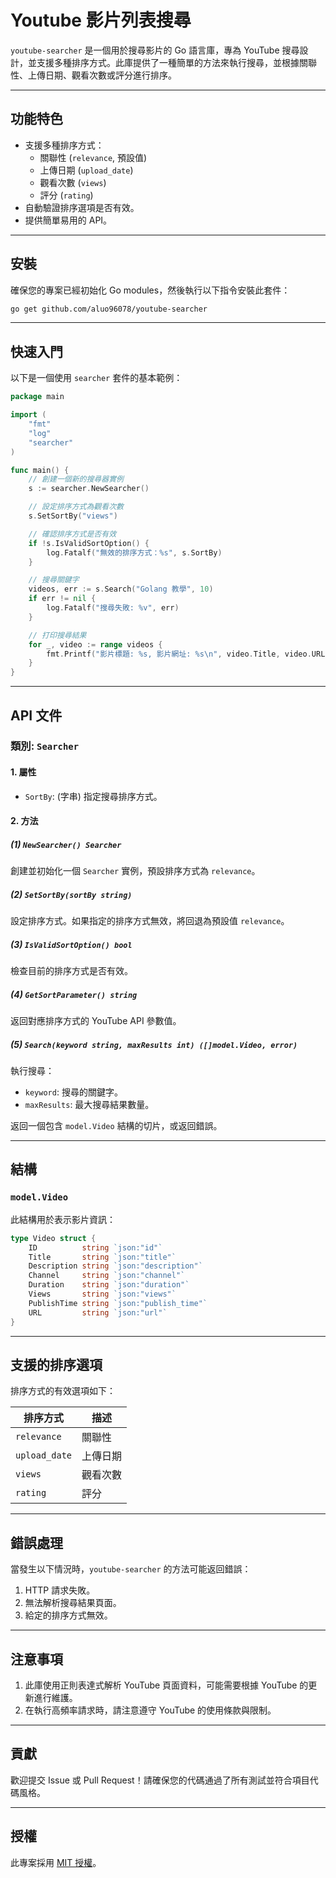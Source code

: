 # Youtube 影片列表搜尋

`youtube-searcher` 是一個用於搜尋影片的 Go 語言庫，專為 YouTube 搜尋設計，並支援多種排序方式。此庫提供了一種簡單的方法來執行搜尋，並根據關聯性、上傳日期、觀看次數或評分進行排序。

---

## 功能特色

- 支援多種排序方式：
  - 關聯性 (`relevance`, 預設值)
  - 上傳日期 (`upload_date`)
  - 觀看次數 (`views`)
  - 評分 (`rating`)
- 自動驗證排序選項是否有效。
- 提供簡單易用的 API。

---

## 安裝

確保您的專案已經初始化 Go modules，然後執行以下指令安裝此套件：

```bash
go get github.com/aluo96078/youtube-searcher
```

---

## 快速入門

以下是一個使用 `searcher` 套件的基本範例：

```go
package main

import (
	"fmt"
	"log"
	"searcher"
)

func main() {
	// 創建一個新的搜尋器實例
	s := searcher.NewSearcher()

	// 設定排序方式為觀看次數
	s.SetSortBy("views")

	// 確認排序方式是否有效
	if !s.IsValidSortOption() {
		log.Fatalf("無效的排序方式：%s", s.SortBy)
	}

	// 搜尋關鍵字
	videos, err := s.Search("Golang 教學", 10)
	if err != nil {
		log.Fatalf("搜尋失敗: %v", err)
	}

	// 打印搜尋結果
	for _, video := range videos {
		fmt.Printf("影片標題: %s, 影片網址: %s\n", video.Title, video.URL)
	}
}
```

---

## API 文件

### 類別: `Searcher`

#### 1. **屬性**

- `SortBy`: (字串) 指定搜尋排序方式。

#### 2. **方法**

##### (1) `NewSearcher() Searcher`
創建並初始化一個 `Searcher` 實例，預設排序方式為 `relevance`。

##### (2) `SetSortBy(sortBy string)`
設定排序方式。如果指定的排序方式無效，將回退為預設值 `relevance`。

##### (3) `IsValidSortOption() bool`
檢查目前的排序方式是否有效。

##### (4) `GetSortParameter() string`
返回對應排序方式的 YouTube API 參數值。

##### (5) `Search(keyword string, maxResults int) ([]model.Video, error)`
執行搜尋：
- `keyword`: 搜尋的關鍵字。
- `maxResults`: 最大搜尋結果數量。

返回一個包含 `model.Video` 結構的切片，或返回錯誤。

---

## 結構

### `model.Video`

此結構用於表示影片資訊：

```go
type Video struct {
	ID          string `json:"id"`
	Title       string `json:"title"`
	Description string `json:"description"`
	Channel     string `json:"channel"`
	Duration    string `json:"duration"`
	Views       string `json:"views"`
	PublishTime string `json:"publish_time"`
	URL         string `json:"url"`
}
```

---

## 支援的排序選項

排序方式的有效選項如下：

| 排序方式       | 描述   |
|----------------|--------|
| `relevance`    | 關聯性 |
| `upload_date`  | 上傳日期 |
| `views`        | 觀看次數 |
| `rating`       | 評分   |

---

## 錯誤處理

當發生以下情況時，`youtube-searcher` 的方法可能返回錯誤：

1. HTTP 請求失敗。
2. 無法解析搜尋結果頁面。
3. 給定的排序方式無效。

---

## 注意事項

1. 此庫使用正則表達式解析 YouTube 頁面資料，可能需要根據 YouTube 的更新進行維護。
2. 在執行高頻率請求時，請注意遵守 YouTube 的使用條款與限制。

---

## 貢獻

歡迎提交 Issue 或 Pull Request！請確保您的代碼通過了所有測試並符合項目代碼風格。

---

## 授權

此專案採用 [MIT 授權](LICENSE)。

